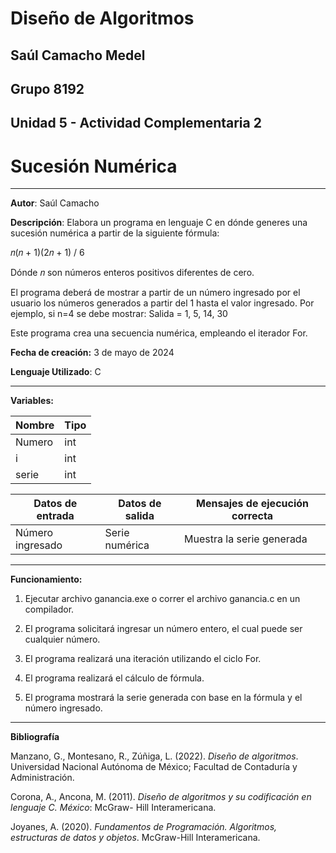 # Diseño de Algoritmos

## Saúl Camacho Medel

## Grupo 8192

## Unidad 5 - Actividad Complementaria 2

# Sucesión Numérica

---

**Autor**: Saúl Camacho

**Descripción**: Elabora un programa en lenguaje C en dónde generes una sucesión numérica a partir de la siguiente fórmula: 

 𝑛(𝑛 + 1)(2𝑛 + 1) / 6   

Dónde 𝑛 son números enteros positivos diferentes de cero. 

El programa deberá de mostrar a partir de un número ingresado por el usuario los números generados a partir del 1 hasta el valor ingresado. 
Por ejemplo, si n=4 se debe mostrar: 
Salida = 1, 5, 14, 30 

Este programa crea una secuencia numérica, empleando el iterador For.

**Fecha de creación:** 3 de mayo de 2024

**Lenguaje Utilizado**: C

---

**Variables:** 

| Nombre | Tipo |
| --- | --- |
| Numero | int |
| i | int |
| serie | int |


| Datos de entrada | Datos de salida | Mensajes de ejecución correcta |
| --- | --- | --- |
| Número ingresado | Serie numérica | Muestra la serie generada |

---

**Funcionamiento:**

1. Ejecutar archivo ganancia.exe o correr el archivo ganancia.c en un compilador.

2. El programa solicitará ingresar un número entero, el cual puede ser cualquier número.

3. El programa realizará una iteración utilizando el ciclo For. 

4. El programa realizará el cálculo de fórmula.

5. El programa mostrará la serie generada con base en la fórmula y el número ingresado.

---

**Bibliografía**

Manzano, G., Montesano, R., Zúñiga, L. (2022). *Diseño de algoritmos*. Universidad Nacional Autónoma de México; Facultad de Contaduría y Administración.

Corona, A., Ancona, M. (2011). *Diseño de algoritmos y su codificación en lenguaje C. México*: McGraw- Hill Interamericana.

Joyanes, A. (2020). *Fundamentos de Programación. Algoritmos, estructuras de datos y objetos*. McGraw-Hill Interamericana.


